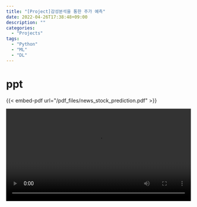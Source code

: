 ```yaml
---
title: "[Project]감성분석을 통한 주가 예측"
date: 2022-04-26T17:38:48+09:00
description: ""
categories:
  - "Projects"
tags:
  - "Python"
  - "ML"
  - "DL"
---
```

<!--more-->
# ppt 
{{< embed-pdf url="/pdf_files/news_stock_prediction.pdf" >}}


<video width=100% controls autoplay>
    <source src="/videos/projects/news_stock_prediction/a-final_video.mp4" type="video/mp4">
</video>
